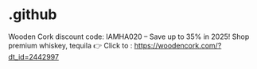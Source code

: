 # .github
Wooden Cork discount code: IAMHA020 – Save up to 35% in 2025! Shop premium whiskey, tequila  👉 Click to : https://woodencork.com/?dt_id=2442997 
